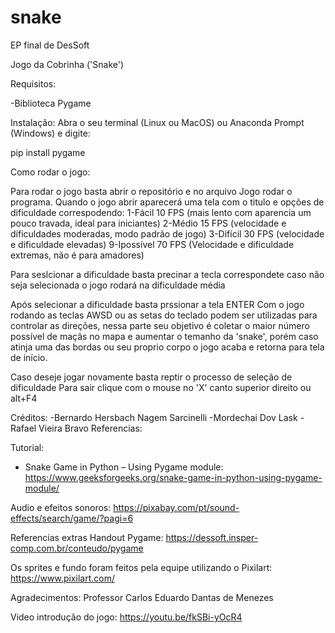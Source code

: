 # snake
EP final de DesSoft

Jogo da Cobrinha ('Snake')

Requisitos:

-Biblioteca Pygame

Instalação:
Abra o seu terminal (Linux ou MacOS) ou Anaconda Prompt (Windows) e digite:

pip install pygame

Como rodar o jogo:

Para rodar o jogo basta abrir o repositório e no arquivo Jogo rodar o programa.
Quando o jogo abrir aparecerá uma tela com o titulo e opções de dificuldade correspodendo:
1-Fácil 10 FPS (mais lento com aparencia um pouco travada, ideal para iniciantes)
2-Médio 15 FPS (velocidade e dificuldades moderadas, modo padrão de jogo)
3-Difícil 30 FPS (velocidade e dificuldade elevadas)
9-Ipossível 70 FPS (Velocidade e dificuldade extremas, não é para amadores)

Para seslcionar a dificuldade basta precinar a tecla correspondete caso não seja selecionada o jogo rodará na dificuldade média 

Após selecionar a dificuldade basta prssionar a tela ENTER
Com o jogo rodando as teclas AWSD ou as setas do teclado podem ser utilizadas para controlar as direções, nessa parte seu objetivo é coletar o maior número possível de maçãs no mapa e aumentar o temanho da 'snake', porém caso atinja uma das bordas ou seu proprio corpo o jogo acaba e retorna para tela de início.

Caso deseje jogar novamente basta reptir o processo de seleção de dificuldade
Para sair clique com o mouse no 'X' canto superior direito ou alt+F4

Créditos:
-Bernardo Hersbach Nagem Sarcinelli
-Mordechai Dov Lask
-Rafael Vieira Bravo
Referencias:

Tutorial:
- Snake Game in Python – Using Pygame module: https://www.geeksforgeeks.org/snake-game-in-python-using-pygame-module/

Audio e efeitos sonoros:
https://pixabay.com/pt/sound-effects/search/game/?pagi=6

Referencias extras Handout Pygame:
https://dessoft.insper-comp.com.br/conteudo/pygame

Os sprites e fundo foram feitos pela equipe utilizando o Pixilart:
https://www.pixilart.com/

Agradecimentos:
Professor Carlos Eduardo Dantas de Menezes


Video introdução do jogo:
https://youtu.be/fkSBi-yOcR4
